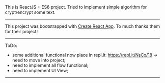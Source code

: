 This is ReactJS + ES6 project. Tried to implement simple algorithm for crypt/encrypt some text.
***
This project was bootstrapped with [Create React App](https://github.com/facebookincubator/create-react-app). To much thanks them for their project!
***
ToDo:
 - some additional functional now place in repl.it: https://repl.it/NsCx/18 -> need to move into project;
 - need to implement all flow functional;
 - need to implement UI View;
***
